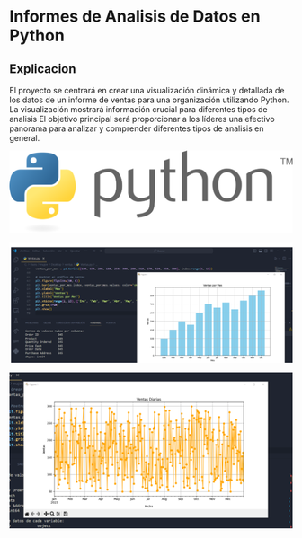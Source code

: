 # Informes de Analisis de Datos en Python

## Explicacion
El proyecto se centrará en crear una visualización dinámica y detallada de los datos de un informe de ventas para una organización utilizando Python.
La visualización mostrará información crucial para diferentes tipos de analisis
El objetivo principal será proporcionar a los líderes una efectivo panorama para analizar y comprender diferentes tipos de analisis en general.

![alt text](image.png)

![alt text](image-5.png)

![alt text](image-6.png)

